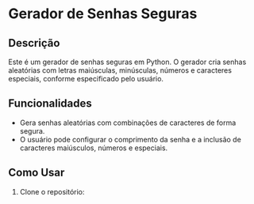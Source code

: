 # Gerador de Senhas Seguras

## Descrição
Este é um gerador de senhas seguras em Python. O gerador cria senhas aleatórias com letras maiúsculas, minúsculas, números e caracteres especiais, conforme especificado pelo usuário.

## Funcionalidades
- Gera senhas aleatórias com combinações de caracteres de forma segura.
- O usuário pode configurar o comprimento da senha e a inclusão de caracteres maiúsculos, números e especiais.

## Como Usar
1. Clone o repositório:



